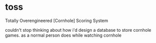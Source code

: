 # toss
Totally Overengineered \[Cornhole\] Scoring System

couldn't stop thinking about how i'd design a database to store cornhole games. as a normal person does while watching cornhole
